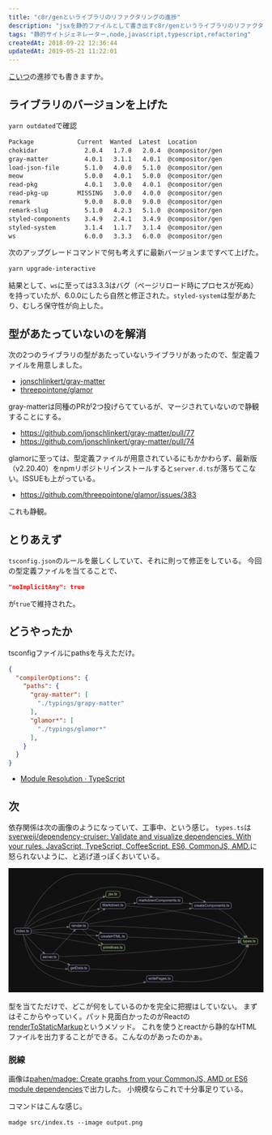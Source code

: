 ```yaml
---
title: "c8r/genといライブラリのリファクタリングの進捗"
description: "jsxを静的ファイルとして書き出すc8r/genというライブラリのリファクタリング"
tags: "静的サイトジェネレーター,node,javascript,typescript,refactoring"
createdAt: 2018-09-22 12:36:44
updatedAt: 2019-05-21 11:22:01
---
```


[こいつ](https://github.com/Himenon/gen/pull/1)の進捗でも書きますか。


## ライブラリのバージョンを上げた

`yarn outdated`で確認

```sh
Package            Current  Wanted  Latest  Location
chokidar             2.0.4   1.7.0   2.0.4  @compositor/gen
gray-matter          4.0.1   3.1.1   4.0.1  @compositor/gen
load-json-file       5.1.0   4.0.0   5.1.0  @compositor/gen
meow                 5.0.0   4.0.1   5.0.0  @compositor/gen
read-pkg             4.0.1   3.0.0   4.0.1  @compositor/gen
read-pkg-up        MISSING   3.0.0   4.0.0  @compositor/gen
remark               9.0.0   8.0.0   9.0.0  @compositor/gen
remark-slug          5.1.0   4.2.3   5.1.0  @compositor/gen
styled-components    3.4.9   2.4.1   3.4.9  @compositor/gen
styled-system        3.1.4   1.1.7   3.1.4  @compositor/gen
ws                   6.0.0   3.3.3   6.0.0  @compositor/gen
```

次のアップグレードコマンドで何も考えずに最新バージョンまですべて上げた。

```sh
yarn upgrade-interactive
```

結果として、`ws`に至っては3.3.3はバグ（ページリロード時にプロセスが死ぬ）を持っていたが、6.0.0にしたら自然と修正された。`styled-system`は型があたり、むしろ保守性が向上した。

## 型があたっていないのを解消

次の2つのライブラリの型があたっていないライブラリがあったので、型定義ファイルを用意しました。

* [jonschlinkert/gray-matter](https://github.com/jonschlinkert/gray-matter)
* [threepointone/glamor](https://github.com/threepointone/glamor)

gray-matterは同種のPRが2つ投げらてているが、マージされていないので静観することにする。

* <https://github.com/jonschlinkert/gray-matter/pull/77>
* <https://github.com/jonschlinkert/gray-matter/pull/74>

glamorに至っては、型定義ファイルが用意されているにもかかわらず、最新版（v2.20.40）をnpmリポジトリインストールすると`server.d.ts`が落ちてこない。ISSUEも上がっている。

* <https://github.com/threepointone/glamor/issues/383>

これも静観。

## とりあえず

`tsconfig.json`のルールを厳しくしていて、それに則って修正をしている。
今回の型定義ファイルを当てることで、

```json
"noImplicitAny": true
```

が`true`で維持された。

## どうやったか

tsconfigファイルにpathsを与えただけ。

```json
{
  "compilerOptions": {
    "paths": {
      "gray-matter": [
        "./typings/grapy-matter" 
      ],
      "glamor*": [
        "./typings/glamor*"
      ],
    }
  }
}
```

* [Module Resolution · TypeScript](http://www.typescriptlang.org/docs/handbook/module-resolution.html)


## 次

依存関係は次の画像のようになっていて、工事中、という感じ。
`types.ts`は[sverweij/dependency\-cruiser: Validate and visualize dependencies\. With your rules\. JavaScript, TypeScript, CoffeeScript\. ES6, CommonJS, AMD\.](https://github.com/sverweij/dependency-cruiser)に怒られないように、と逃げ道っぽくおいている。

![依存関係](images/madge-gen.png)

型を当てただけで、どこが何をしているのかを完全に把握はしていない。
まずはそこからやっていく。パット見面白かったのがReactの[renderToStaticMarkup](https://reactjs.org/docs/react-dom-server.html#rendertostaticmarkup)というメソッド。
これを使うとreactから静的なHTMLファイルを出力することができる。こんなのがあったのかぁ。

### 脱線

画像は[pahen/madge: Create graphs from your CommonJS, AMD or ES6 module dependencies](https://github.com/pahen/madge)で出力した。
小規模ならこれで十分事足りている。

コマンドはこんな感じ。

```
madge src/index.ts --image output.png
```

